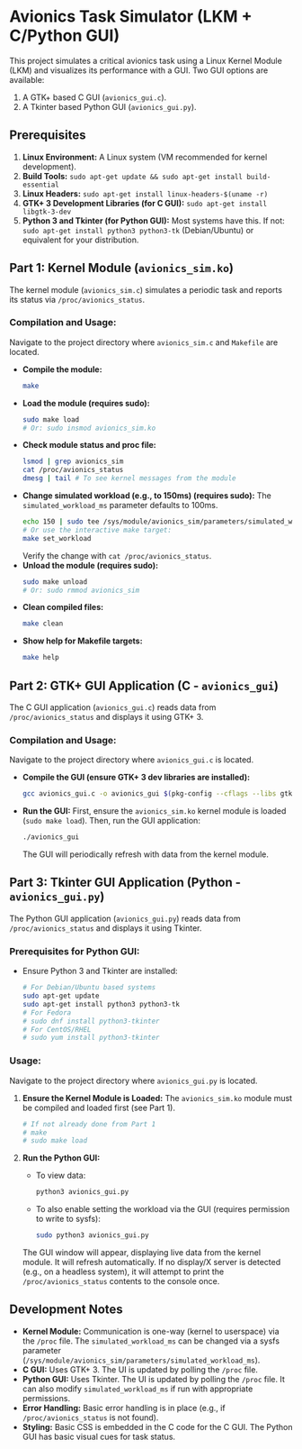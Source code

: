 # Avionics Task Simulator (LKM + C/Python GUI)

This project simulates a critical avionics task using a Linux Kernel Module (LKM) and visualizes its performance with a GUI. Two GUI options are available:
1. A GTK+ based C GUI (`avionics_gui.c`).
2. A Tkinter based Python GUI (`avionics_gui.py`).

## Prerequisites

1.  **Linux Environment:** A Linux system (VM recommended for kernel development).
2.  **Build Tools:** `sudo apt-get update && sudo apt-get install build-essential`
3.  **Linux Headers:** `sudo apt-get install linux-headers-$(uname -r)`
4.  **GTK+ 3 Development Libraries (for C GUI):** `sudo apt-get install libgtk-3-dev`
5.  **Python 3 and Tkinter (for Python GUI):** Most systems have this. If not: `sudo apt-get install python3 python3-tk` (Debian/Ubuntu) or equivalent for your distribution.

## Part 1: Kernel Module (`avionics_sim.ko`)

The kernel module (`avionics_sim.c`) simulates a periodic task and reports its status via `/proc/avionics_status`.

### Compilation and Usage:

Navigate to the project directory where `avionics_sim.c` and `Makefile` are located.

*   **Compile the module:**
    ```bash
    make
    ```
*   **Load the module (requires sudo):**
    ```bash
    sudo make load
    # Or: sudo insmod avionics_sim.ko
    ```
*   **Check module status and proc file:**
    ```bash
    lsmod | grep avionics_sim
    cat /proc/avionics_status
    dmesg | tail # To see kernel messages from the module
    ```
*   **Change simulated workload (e.g., to 150ms) (requires sudo):**
    The `simulated_workload_ms` parameter defaults to 100ms.
    ```bash
    echo 150 | sudo tee /sys/module/avionics_sim/parameters/simulated_workload_ms
    # Or use the interactive make target:
    make set_workload
    ```
    Verify the change with `cat /proc/avionics_status`.
*   **Unload the module (requires sudo):**
    ```bash
    sudo make unload
    # Or: sudo rmmod avionics_sim
    ```
*   **Clean compiled files:**
    ```bash
    make clean
    ```
*   **Show help for Makefile targets:**
    ```bash
    make help
    ```

## Part 2: GTK+ GUI Application (C - `avionics_gui`)

The C GUI application (`avionics_gui.c`) reads data from `/proc/avionics_status` and displays it using GTK+ 3.

### Compilation and Usage:

Navigate to the project directory where `avionics_gui.c` is located.

*   **Compile the GUI (ensure GTK+ 3 dev libraries are installed):**
    ```bash
    gcc avionics_gui.c -o avionics_gui $(pkg-config --cflags --libs gtk+-3.0)
    ```
*   **Run the GUI:**
    First, ensure the `avionics_sim.ko` kernel module is loaded (`sudo make load`).
    Then, run the GUI application:
    ```bash
    ./avionics_gui
    ```
    The GUI will periodically refresh with data from the kernel module.

## Part 3: Tkinter GUI Application (Python - `avionics_gui.py`)

The Python GUI application (`avionics_gui.py`) reads data from `/proc/avionics_status` and displays it using Tkinter.

### Prerequisites for Python GUI:

*   Ensure Python 3 and Tkinter are installed:
    ```bash
    # For Debian/Ubuntu based systems
    sudo apt-get update
    sudo apt-get install python3 python3-tk
    # For Fedora
    # sudo dnf install python3-tkinter
    # For CentOS/RHEL
    # sudo yum install python3-tkinter
    ```

### Usage:

Navigate to the project directory where `avionics_gui.py` is located.

1.  **Ensure the Kernel Module is Loaded:**
    The `avionics_sim.ko` module must be compiled and loaded first (see Part 1).
    ```bash
    # If not already done from Part 1
    # make
    # sudo make load
    ```

2.  **Run the Python GUI:**
    *   To view data:
        ```bash
        python3 avionics_gui.py
        ```
    *   To also enable setting the workload via the GUI (requires permission to write to sysfs):
        ```bash
        sudo python3 avionics_gui.py
        ```
    The GUI window will appear, displaying live data from the kernel module. It will refresh automatically. If no display/X server is detected (e.g., on a headless system), it will attempt to print the `/proc/avionics_status` contents to the console once.

## Development Notes

*   **Kernel Module:** Communication is one-way (kernel to userspace) via the `/proc` file. The `simulated_workload_ms` can be changed via a sysfs parameter (`/sys/module/avionics_sim/parameters/simulated_workload_ms`).
*   **C GUI:** Uses GTK+ 3. The UI is updated by polling the `/proc` file.
*   **Python GUI:** Uses Tkinter. The UI is updated by polling the `/proc` file. It can also modify `simulated_workload_ms` if run with appropriate permissions.
*   **Error Handling:** Basic error handling is in place (e.g., if `/proc/avionics_status` is not found).
*   **Styling:** Basic CSS is embedded in the C code for the C GUI. The Python GUI has basic visual cues for task status. 